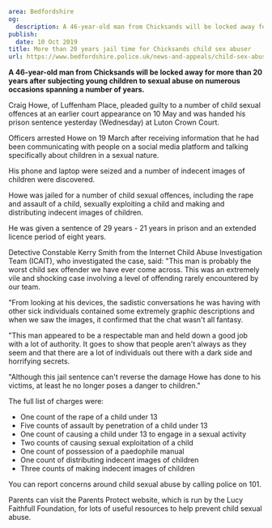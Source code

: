 ```yaml
area: Bedfordshire
og:
  description: A 46-year-old man from Chicksands will be locked away for more than 20 years after subjecting young children to sexual abuse on numerous occasions spanning a number of years.
publish:
  date: 10 Oct 2019
title: More than 20 years jail time for Chicksands child sex abuser
url: https://www.bedfordshire.police.uk/news-and-appeals/child-sex-abuser-oct19
```

**A 46-year-old man from Chicksands will be locked away for more than 20 years after subjecting young children to sexual abuse on numerous occasions spanning a number of years.**

Craig Howe, of Luffenham Place, pleaded guilty to a number of child sexual offences at an earlier court appearance on 10 May and was handed his prison sentence yesterday (Wednesday) at Luton Crown Court.

Officers arrested Howe on 19 March after receiving information that he had been communicating with people on a social media platform and talking specifically about children in a sexual nature.

His phone and laptop were seized and a number of indecent images of children were discovered.

Howe was jailed for a number of child sexual offences, including the rape and assault of a child, sexually exploiting a child and making and distributing indecent images of children.

He was given a sentence of 29 years - 21 years in prison and an extended licence period of eight years.

Detective Constable Kerry Smith from the Internet Child Abuse Investigation Team (ICAIT), who investigated the case, said: "This man is probably the worst child sex offender we have ever come across. This was an extremely vile and shocking case involving a level of offending rarely encountered by our team.

"From looking at his devices, the sadistic conversations he was having with other sick individuals contained some extremely graphic descriptions and when we saw the images, it confirmed that the chat wasn't all fantasy.

"This man appeared to be a respectable man and held down a good job with a lot of authority. It goes to show that people aren't always as they seem and that there are a lot of individuals out there with a dark side and horrifying secrets.

"Although this jail sentence can't reverse the damage Howe has done to his victims, at least he no longer poses a danger to children."

The full list of charges were:

 * One count of the rape of a child under 13
 * Five counts of assault by penetration of a child under 13
 * One count of causing a child under 13 to engage in a sexual activity
 * Two counts of causing sexual exploitation of a child
 * One count of possession of a paedophile manual
 * One count of distributing indecent images of children
 * Three counts of making indecent images of children

You can report concerns around child sexual abuse by calling police on 101.

Parents can visit the Parents Protect website, which is run by the Lucy Faithfull Foundation, for lots of useful resources to help prevent child sexual abuse.
